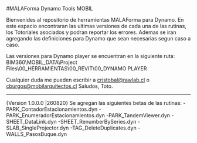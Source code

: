 #MALAForma Dynamo Tools MOBIL

Bienvenides al repositorio de herramientas MALAForma para Dynamo.
En este espacio encontraran las ultimas versiones de cada una de las rutinas, los Totoriales asociados y podran reportar los errores.
Ademas se iran agregando las definiciones para Dynamo que sean necesarias segun caso a caso.

Las versiones para Dynamo player se encuentran en la siguiente ruta:
BIM360\MOBIL_DATA\Project Files\00_HERRAMIENTAS\00_REVIT\00_DYNAMO PLAYER

Cualquier duda me pueden escribir a cristobal@rawlab.cl o cburgos@mobilarquitectos.cl
Saludos,
Toto.

---
{Version 1.0.0.0 |260820}
Se agregan las siguientes betas de las rutinas:
-PARK_ContadorEstacionamientos.dyn
-PARK_EnumeradorEstacionamientos.dyn
-PARK_TandemViewer.dyn
-SHEET_DataLink.dyn
-SHEET_RenumberBySeries.dyn
-SLAB_SingleProjector.dyn
-TAG_DeleteDuplicates.dyn
-WALLS_PasosBuque.dyn
